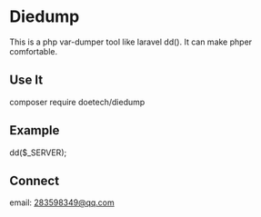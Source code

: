 Diedump
============================

This is a php var-dumper tool like laravel dd(). It can make phper comfortable. 


Use It
-------------------
composer require doetech/diedump

Example
------------

dd($_SERVER);


Connect
------------

email: 283598349@qq.com




